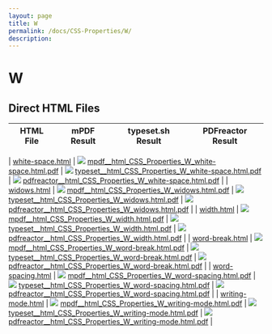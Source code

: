 ```yaml
---
layout: page
title: W
permalink: /docs/CSS-Properties/W/
description: 
---
```


# W



## Direct HTML Files

| HTML File | mPDF Result | typeset.sh Result | PDFreactor Result |
|---------|---------|---------|---------|

| [white-space.html](/html/CSS%20Properties/W/white-space.html) | ![](mpdf__html_CSS_Properties_W_white-space.html.png) [mpdf__html_CSS_Properties_W_white-space.html.pdf](mpdf__html_CSS_Properties_W_white-space.html.pdf) | ![](typeset__html_CSS_Properties_W_white-space.html.png) [typeset__html_CSS_Properties_W_white-space.html.pdf](typeset__html_CSS_Properties_W_white-space.html.pdf) | ![](pdfreactor__html_CSS_Properties_W_white-space.html.png) [pdfreactor__html_CSS_Properties_W_white-space.html.pdf](pdfreactor__html_CSS_Properties_W_white-space.html.pdf) |
| [widows.html](/html/CSS%20Properties/W/widows.html) | ![](mpdf__html_CSS_Properties_W_widows.html.png) [mpdf__html_CSS_Properties_W_widows.html.pdf](mpdf__html_CSS_Properties_W_widows.html.pdf) | ![](typeset__html_CSS_Properties_W_widows.html.png) [typeset__html_CSS_Properties_W_widows.html.pdf](typeset__html_CSS_Properties_W_widows.html.pdf) | ![](pdfreactor__html_CSS_Properties_W_widows.html.png) [pdfreactor__html_CSS_Properties_W_widows.html.pdf](pdfreactor__html_CSS_Properties_W_widows.html.pdf) |
| [width.html](/html/CSS%20Properties/W/width.html) | ![](mpdf__html_CSS_Properties_W_width.html.png) [mpdf__html_CSS_Properties_W_width.html.pdf](mpdf__html_CSS_Properties_W_width.html.pdf) | ![](typeset__html_CSS_Properties_W_width.html.png) [typeset__html_CSS_Properties_W_width.html.pdf](typeset__html_CSS_Properties_W_width.html.pdf) | ![](pdfreactor__html_CSS_Properties_W_width.html.png) [pdfreactor__html_CSS_Properties_W_width.html.pdf](pdfreactor__html_CSS_Properties_W_width.html.pdf) |
| [word-break.html](/html/CSS%20Properties/W/word-break.html) | ![](mpdf__html_CSS_Properties_W_word-break.html.png) [mpdf__html_CSS_Properties_W_word-break.html.pdf](mpdf__html_CSS_Properties_W_word-break.html.pdf) | ![](typeset__html_CSS_Properties_W_word-break.html.png) [typeset__html_CSS_Properties_W_word-break.html.pdf](typeset__html_CSS_Properties_W_word-break.html.pdf) | ![](pdfreactor__html_CSS_Properties_W_word-break.html.png) [pdfreactor__html_CSS_Properties_W_word-break.html.pdf](pdfreactor__html_CSS_Properties_W_word-break.html.pdf) |
| [word-spacing.html](/html/CSS%20Properties/W/word-spacing.html) | ![](mpdf__html_CSS_Properties_W_word-spacing.html.png) [mpdf__html_CSS_Properties_W_word-spacing.html.pdf](mpdf__html_CSS_Properties_W_word-spacing.html.pdf) | ![](typeset__html_CSS_Properties_W_word-spacing.html.png) [typeset__html_CSS_Properties_W_word-spacing.html.pdf](typeset__html_CSS_Properties_W_word-spacing.html.pdf) | ![](pdfreactor__html_CSS_Properties_W_word-spacing.html.png) [pdfreactor__html_CSS_Properties_W_word-spacing.html.pdf](pdfreactor__html_CSS_Properties_W_word-spacing.html.pdf) |
| [writing-mode.html](/html/CSS%20Properties/W/writing-mode.html) | ![](mpdf__html_CSS_Properties_W_writing-mode.html.png) [mpdf__html_CSS_Properties_W_writing-mode.html.pdf](mpdf__html_CSS_Properties_W_writing-mode.html.pdf) | ![](typeset__html_CSS_Properties_W_writing-mode.html.png) [typeset__html_CSS_Properties_W_writing-mode.html.pdf](typeset__html_CSS_Properties_W_writing-mode.html.pdf) | ![](pdfreactor__html_CSS_Properties_W_writing-mode.html.png) [pdfreactor__html_CSS_Properties_W_writing-mode.html.pdf](pdfreactor__html_CSS_Properties_W_writing-mode.html.pdf) |
